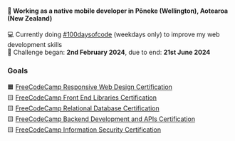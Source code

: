 
#### 📱 Working as a native mobile developer in Pōneke (Wellington), Aotearoa (New Zealand)  
💻 Currently doing [#100daysofcode](https://www.100daysofcode.com/) (weekdays only) to improve my web development skills  
📆 Challenge began: **2nd February 2024**, due to end: **21st June 2024**

### Goals
🟧 [FreeCodeCamp Responsive Web Design Certification](https://www.freecodecamp.org/learn/2022/responsive-web-design/)  
🟨 [FreeCodeCamp Front End Libraries Certification](https://www.freecodecamp.org/learn/front-end-development-libraries/)  
🟨 [FreeCodeCamp Relational Database Certification](https://www.freecodecamp.org/learn/relational-database/)  
🟨 [FreeCodeCamp Backend Development and APIs Certification](https://www.freecodecamp.org/learn/back-end-development-and-apis/)  
🟨 [FreeCodeCamp Information Security Certification](https://www.freecodecamp.org/learn/information-security/)  

